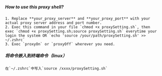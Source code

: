##### How to use this proxy shell?
	1. Replace **your_proxy_server** and **your_proxy_port** with your actual proxy server address and port number.
	2. Exec this command in your file `chmod +x proxySetting.sh`, then exec `chmod +x proxySetting.sh;source proxySetting.sh` everytime your login the system OR `echo 'source /your/path/proxySetting.sh' >> ~/.zshrc`
	3. Exec `proxyOn` or `proxyOff` wherever you need.
	
##### 将命令嵌入到终端命令（linux）
	在`~/.zshrc`中写入`source /xxxx/proxySetting.sh`
